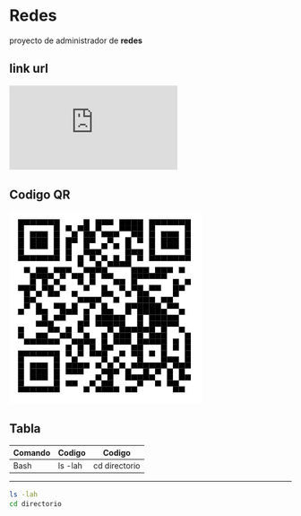 # Redes
proyecto de administrador de **redes**
## link url
![Docuemento ](https://github.com/adrianogti/redes/blob/main/README.md "Title ")
## Codigo QR


![Alt text](qr-proyecto.jpg "Title")


## Tabla
 
|   Comando      |        Codigo                 |Codigo                       |
|----------------|-------------------------------|-----------------------------|
| Bash           |ls -lah                        |cd directorio                |

---
```bash
ls -lah
cd directorio



```
